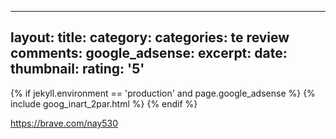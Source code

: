 
---
layout: 
title: 
category: 
categories: te review
comments: 
google_adsense: 
excerpt: 
date: 
thumbnail: 
rating: '5'
---
<!--after two or more paragraphs-->

  {% if jekyll.environment == 'production' and page.google_adsense %}
  {% include goog_inart_2par.html %}
  {% endif %}

https://brave.com/nay530
